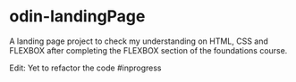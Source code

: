 # odin-landingPage

A landing page project to check my understanding on HTML, CSS and FLEXBOX after completing the FLEXBOX section of the foundations course.

Edit: Yet to refactor the code #inprogress
